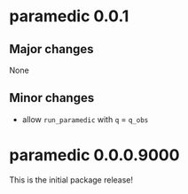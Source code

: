 # paramedic 0.0.1

## Major changes

None

## Minor changes

* allow `run_paramedic` with `q` = `q_obs`

# paramedic 0.0.0.9000

This is the initial package release!
